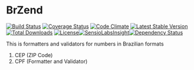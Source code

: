 BrZend
======

 [![Build Status](https://travis-ci.org/AdminWeb/BrZend.svg?branch=master)](https://travis-ci.org/AdminWeb/BrZend) [![Coverage Status](https://coveralls.io/repos/AdminWeb/BrZend/badge.svg?branch=master)](https://coveralls.io/r/AdminWeb/BrZend?branch=master) [![Code Climate](https://codeclimate.com/github/AdminWeb/BrZend/badges/gpa.svg)](https://codeclimate.com/github/AdminWeb/BrZend) [![Latest Stable Version](https://poser.pugx.org/adminweb/br-zend/v/stable.svg)](https://packagist.org/packages/adminweb/br-zend) [![Total Downloads](https://poser.pugx.org/adminweb/br-zend/downloads.svg)](https://packagist.org/packages/adminweb/br-zend)  [![License](https://poser.pugx.org/adminweb/br-zend/license.svg)](https://packagist.org/packages/adminweb/br-zend)[![SensioLabsInsight](https://insight.sensiolabs.com/projects/c5a8b256-7cbe-4093-97b8-5a503332ebf3/mini.png)](https://insight.sensiolabs.com/projects/c5a8b256-7cbe-4093-97b8-5a503332ebf3)[![Dependency Status](https://www.versioneye.com/user/projects/54fee9f04a10649b1b000039/badge.svg?style=flat)](https://www.versioneye.com/user/projects/54fee9f04a10649b1b000039)

This is formatters and validators for numbers in Brazilian formats

1. CEP (ZIP Code)
2. CPF (Formatter and Validator)

